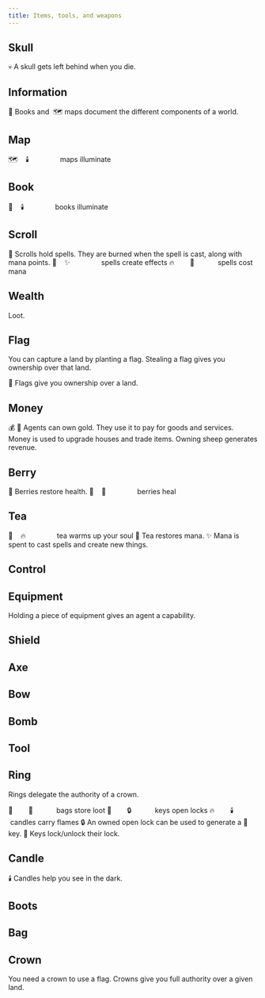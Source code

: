 ```yaml
---
title: Items, tools, and weapons 
---
```


## Skull
💀 A skull gets left behind when you die.

## Information
📕 Books and  🗺️ maps document the different components of a world.

## Map
🗺️    🕯️                maps illuminate

## Book
📕    🕯️                books illuminate

## Scroll
📜 Scrolls hold spells. They are burned when the spell is cast, along with mana points.
📜    ✨                spells create effects
🔥        📜            spells cost mana

## Wealth
Loot.

## Flag
You can capture a land by planting a flag. Stealing a flag gives you ownership over that land.

🚩 Flags give you ownership over a land.

## Money
💰 🐑
Agents can own gold. They use it to pay for goods and services.
Money is used to upgrade houses and trade items.
Owning sheep generates revenue.

## Berry
🍓 Berries restore health.
🍓    🌊                berries heal

## Tea
🍵    🔥                tea warms up your soul
🍵 Tea restores mana.
✨ Mana is spent to cast spells and create new things.

## Control

## Equipment
Holding a piece of equipment gives an agent a capability. 

## Shield

## Axe

## Bow

## Bomb


## Tool

## Ring
Rings delegate the authority of a crown.

💍        🎒            bags store loot
🔑        🔒            keys open locks
🔥        🕯️            candles carry flames
🔒 An owned open lock can be used to generate a 🔑 key.
🔑 Keys lock/unlock their lock.

## Candle
🕯️ Candles help you see in the dark.

## Boots

## Bag

## Crown
You need a crown to use a flag.
Crowns give you full authority over a given land.



